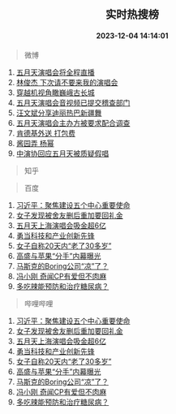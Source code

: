 <div align="center"><h2>实时热搜榜</h2><h4>2023-12-04 14:14:01</h4></div>

> 微博  

1. [五月天演唱会将全程直播](https://s.weibo.com/weibo?q=%E4%BA%94%E6%9C%88%E5%A4%A9%E6%BC%94%E5%94%B1%E4%BC%9A%E5%B0%86%E5%85%A8%E7%A8%8B%E7%9B%B4%E6%92%AD&t=31&band_rank=1&Refer=top)<br />
2. [林俊杰 下次请不要来我的演唱会](https://s.weibo.com/weibo?q=%E6%9E%97%E4%BF%8A%E6%9D%B0%20%E4%B8%8B%E6%AC%A1%E8%AF%B7%E4%B8%8D%E8%A6%81%E6%9D%A5%E6%88%91%E7%9A%84%E6%BC%94%E5%94%B1%E4%BC%9A&t=31&band_rank=2&Refer=top)<br />
3. [穿越机视角瞰巍峨古长城](https://s.weibo.com/weibo?q=%23%E7%A9%BF%E8%B6%8A%E6%9C%BA%E8%A7%86%E8%A7%92%E7%9E%B0%E5%B7%8D%E5%B3%A8%E5%8F%A4%E9%95%BF%E5%9F%8E%23&t=31&band_rank=3&Refer=top)<br />
4. [五月天演唱会音视频已提交稽查部门](https://s.weibo.com/weibo?q=%23%E4%BA%94%E6%9C%88%E5%A4%A9%E6%BC%94%E5%94%B1%E4%BC%9A%E9%9F%B3%E8%A7%86%E9%A2%91%E5%B7%B2%E6%8F%90%E4%BA%A4%E7%A8%BD%E6%9F%A5%E9%83%A8%E9%97%A8%23&t=31&band_rank=4&Refer=top)<br />
5. [汪文斌分享迪丽热巴新疆舞](https://s.weibo.com/weibo?q=%23%E6%B1%AA%E6%96%87%E6%96%8C%E5%88%86%E4%BA%AB%E8%BF%AA%E4%B8%BD%E7%83%AD%E5%B7%B4%E6%96%B0%E7%96%86%E8%88%9E%23&t=31&band_rank=5&Refer=top)<br />
6. [五月天演唱会主办方被要求配合调查](https://s.weibo.com/weibo?q=%23%E4%BA%94%E6%9C%88%E5%A4%A9%E6%BC%94%E5%94%B1%E4%BC%9A%E4%B8%BB%E5%8A%9E%E6%96%B9%E8%A2%AB%E8%A6%81%E6%B1%82%E9%85%8D%E5%90%88%E8%B0%83%E6%9F%A5%23&t=31&band_rank=6&Refer=top)<br />
7. [肯德基外送 打包费](https://s.weibo.com/weibo?q=%E8%82%AF%E5%BE%B7%E5%9F%BA%E5%A4%96%E9%80%81%20%E6%89%93%E5%8C%85%E8%B4%B9&t=31&band_rank=7&Refer=top)<br />
8. [酱园弄 杨幂](https://s.weibo.com/weibo?q=%E9%85%B1%E5%9B%AD%E5%BC%84%20%E6%9D%A8%E5%B9%82&t=31&band_rank=8&Refer=top)<br />
9. [中演协回应五月天被质疑假唱](https://s.weibo.com/weibo?q=%23%E4%B8%AD%E6%BC%94%E5%8D%8F%E5%9B%9E%E5%BA%94%E4%BA%94%E6%9C%88%E5%A4%A9%E8%A2%AB%E8%B4%A8%E7%96%91%E5%81%87%E5%94%B1%23&t=31&band_rank=9&Refer=top)<br />

> 知乎  


> 百度  

1. [习近平：聚焦建设五个中心重要使命](https://www.baidu.com/s?wd=%E4%B9%A0%E8%BF%91%E5%B9%B3%EF%BC%9A%E8%81%9A%E7%84%A6%E5%BB%BA%E8%AE%BE%E4%BA%94%E4%B8%AA%E4%B8%AD%E5%BF%83%E9%87%8D%E8%A6%81%E4%BD%BF%E5%91%BD&sa=fyb_news&rsv_dl=fyb_news)<br />
2. [女子发现被舍友删后重加要回礼金](https://www.baidu.com/s?wd=%E5%A5%B3%E5%AD%90%E5%8F%91%E7%8E%B0%E8%A2%AB%E8%88%8D%E5%8F%8B%E5%88%A0%E5%90%8E%E9%87%8D%E5%8A%A0%E8%A6%81%E5%9B%9E%E7%A4%BC%E9%87%91&sa=fyb_news&rsv_dl=fyb_news)<br />
3. [五月天上海演唱会吸金超6亿](https://www.baidu.com/s?wd=%E4%BA%94%E6%9C%88%E5%A4%A9%E4%B8%8A%E6%B5%B7%E6%BC%94%E5%94%B1%E4%BC%9A%E5%90%B8%E9%87%91%E8%B6%856%E4%BA%BF&sa=fyb_news&rsv_dl=fyb_news)<br />
4. [勇当科技和产业创新先锋](https://www.baidu.com/s?wd=%E5%8B%87%E5%BD%93%E7%A7%91%E6%8A%80%E5%92%8C%E4%BA%A7%E4%B8%9A%E5%88%9B%E6%96%B0%E5%85%88%E9%94%8B&sa=fyb_news&rsv_dl=fyb_news)<br />
5. [女子自称20天内“老了30多岁”](https://www.baidu.com/s?wd=%E5%A5%B3%E5%AD%90%E8%87%AA%E7%A7%B020%E5%A4%A9%E5%86%85%E2%80%9C%E8%80%81%E4%BA%8630%E5%A4%9A%E5%B2%81%E2%80%9D&sa=fyb_news&rsv_dl=fyb_news)<br />
6. [高盛与苹果“分手”内幕曝光](https://www.baidu.com/s?wd=%E9%AB%98%E7%9B%9B%E4%B8%8E%E8%8B%B9%E6%9E%9C%E2%80%9C%E5%88%86%E6%89%8B%E2%80%9D%E5%86%85%E5%B9%95%E6%9B%9D%E5%85%89&sa=fyb_news&rsv_dl=fyb_news)<br />
7. [马斯克的Boring公司“凉”了？](https://www.baidu.com/s?wd=%E9%A9%AC%E6%96%AF%E5%85%8B%E7%9A%84Boring%E5%85%AC%E5%8F%B8%E2%80%9C%E5%87%89%E2%80%9D%E4%BA%86%EF%BC%9F&sa=fyb_news&rsv_dl=fyb_news)<br />
8. [冯小刚 奇闻CP有爱但不肉麻](https://www.baidu.com/s?wd=%E5%86%AF%E5%B0%8F%E5%88%9A+%E5%A5%87%E9%97%BBCP%E6%9C%89%E7%88%B1%E4%BD%86%E4%B8%8D%E8%82%89%E9%BA%BB&sa=fyb_news&rsv_dl=fyb_news)<br />
9. [多吃辣能预防和治疗糖尿病？](https://www.baidu.com/s?wd=%E5%A4%9A%E5%90%83%E8%BE%A3%E8%83%BD%E9%A2%84%E9%98%B2%E5%92%8C%E6%B2%BB%E7%96%97%E7%B3%96%E5%B0%BF%E7%97%85%EF%BC%9F&sa=fyb_news&rsv_dl=fyb_news)<br />

> 哔哩哔哩  

1. [习近平：聚焦建设五个中心重要使命](https://www.baidu.com/s?wd=%E4%B9%A0%E8%BF%91%E5%B9%B3%EF%BC%9A%E8%81%9A%E7%84%A6%E5%BB%BA%E8%AE%BE%E4%BA%94%E4%B8%AA%E4%B8%AD%E5%BF%83%E9%87%8D%E8%A6%81%E4%BD%BF%E5%91%BD&sa=fyb_news&rsv_dl=fyb_news)<br />
2. [女子发现被舍友删后重加要回礼金](https://www.baidu.com/s?wd=%E5%A5%B3%E5%AD%90%E5%8F%91%E7%8E%B0%E8%A2%AB%E8%88%8D%E5%8F%8B%E5%88%A0%E5%90%8E%E9%87%8D%E5%8A%A0%E8%A6%81%E5%9B%9E%E7%A4%BC%E9%87%91&sa=fyb_news&rsv_dl=fyb_news)<br />
3. [五月天上海演唱会吸金超6亿](https://www.baidu.com/s?wd=%E4%BA%94%E6%9C%88%E5%A4%A9%E4%B8%8A%E6%B5%B7%E6%BC%94%E5%94%B1%E4%BC%9A%E5%90%B8%E9%87%91%E8%B6%856%E4%BA%BF&sa=fyb_news&rsv_dl=fyb_news)<br />
4. [勇当科技和产业创新先锋](https://www.baidu.com/s?wd=%E5%8B%87%E5%BD%93%E7%A7%91%E6%8A%80%E5%92%8C%E4%BA%A7%E4%B8%9A%E5%88%9B%E6%96%B0%E5%85%88%E9%94%8B&sa=fyb_news&rsv_dl=fyb_news)<br />
5. [女子自称20天内“老了30多岁”](https://www.baidu.com/s?wd=%E5%A5%B3%E5%AD%90%E8%87%AA%E7%A7%B020%E5%A4%A9%E5%86%85%E2%80%9C%E8%80%81%E4%BA%8630%E5%A4%9A%E5%B2%81%E2%80%9D&sa=fyb_news&rsv_dl=fyb_news)<br />
6. [高盛与苹果“分手”内幕曝光](https://www.baidu.com/s?wd=%E9%AB%98%E7%9B%9B%E4%B8%8E%E8%8B%B9%E6%9E%9C%E2%80%9C%E5%88%86%E6%89%8B%E2%80%9D%E5%86%85%E5%B9%95%E6%9B%9D%E5%85%89&sa=fyb_news&rsv_dl=fyb_news)<br />
7. [马斯克的Boring公司“凉”了？](https://www.baidu.com/s?wd=%E9%A9%AC%E6%96%AF%E5%85%8B%E7%9A%84Boring%E5%85%AC%E5%8F%B8%E2%80%9C%E5%87%89%E2%80%9D%E4%BA%86%EF%BC%9F&sa=fyb_news&rsv_dl=fyb_news)<br />
8. [冯小刚 奇闻CP有爱但不肉麻](https://www.baidu.com/s?wd=%E5%86%AF%E5%B0%8F%E5%88%9A+%E5%A5%87%E9%97%BBCP%E6%9C%89%E7%88%B1%E4%BD%86%E4%B8%8D%E8%82%89%E9%BA%BB&sa=fyb_news&rsv_dl=fyb_news)<br />
9. [多吃辣能预防和治疗糖尿病？](https://www.baidu.com/s?wd=%E5%A4%9A%E5%90%83%E8%BE%A3%E8%83%BD%E9%A2%84%E9%98%B2%E5%92%8C%E6%B2%BB%E7%96%97%E7%B3%96%E5%B0%BF%E7%97%85%EF%BC%9F&sa=fyb_news&rsv_dl=fyb_news)<br />
